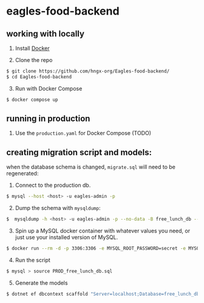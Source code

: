 # eagles-food-backend

## working with locally

1. Install [Docker](https://docs.docker.com/get-docker/)

2. Clone the repo

```sh
$ git clone https://github.com/hngx-org/Eagles-food-backend/
$ cd Eagles-food-backend
```

3. Run with Docker Compose

```sh
$ docker compose up
```

## running in production

1. Use the `production.yaml` for Docker Compose (TODO)

## creating migration script and models:

when the database schema is changed, `migrate.sql` will need to be regenerated:

1. Connect to the production db.

```sh
$ mysql --host <host> -u eagles-admin -p
```

2. Dump the schema with `mysqldump`:

```sh
$  mysqldump -h <host> -u eagles-admin -p --no-data -B free_lunch_db --single-transaction > PROD_free_lunch_db.sql
```

3. Spin up a MySQL docker container with whatever values you need, or just use your installed version of MySQL.

```sh
$ docker run --rm -d -p 3306:3306 -e MYSQL_ROOT_PASSWORD=secret -e MYSQL_DATABASE=free_lunch_db mysql:8.1
```

4. Run the script

```sh
$ mysql > source PROD_free_lunch_db.sql
```

5. Generate the models

```sh 
$ dotnet ef dbcontext scaffold "Server=localhost;Database=free_lunch_db;user=root;password=secret" Pomelo.EntityFrameworkCore.MySql --output-dir ProdModels
```
